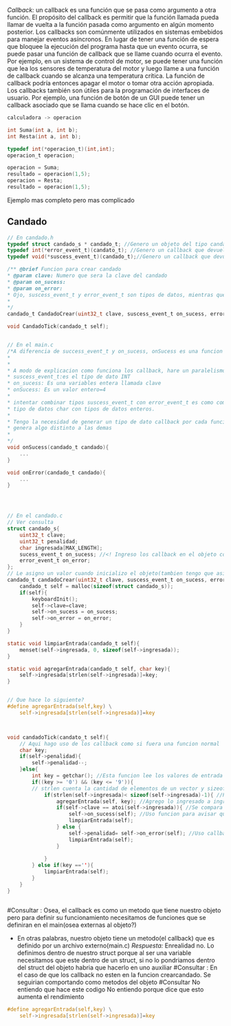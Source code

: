 *Callback:* un callback es una función que se pasa como argumento a otra función. El propósito del callback es permitir que la función llamada pueda llamar de vuelta a la función pasada como argumento en algún momento posterior.
Los callbacks son comúnmente utilizados en sistemas embebidos para manejar eventos asíncronos. En lugar de tener una función de espera que bloquee la ejecución del programa hasta que un evento ocurra, se puede pasar una función de callback que se llame cuando ocurra el evento.
Por ejemplo, en un sistema de control de motor, se puede tener una función que lea los sensores de temperatura del motor y luego llame a una función de callback cuando se alcanza una temperatura crítica. La función de callback podría entonces apagar el motor o tomar otra acción apropiada.
Los callbacks también son útiles para la programación de interfaces de usuario. Por ejemplo, una función de botón de un GUI puede tener un callback asociado que se llama cuando se hace clic en el botón.
``` C
calculadora -> operacion

int Suma(int a, int b);
int Resta(int a, int b);

typedef int(*operacion_t)(int,int);
operacion_t operacion;

operacion = Suma;
resultado = operacion(1,5);
operacion = Resta;
resultado = operacion(1,5);
```


Ejemplo mas completo pero mas complicado
## Candado
``` C
// En candado.h
typedef struct candado_s * candado_t; //Genero un objeto del tipo candado
typedef int(*error_event_t)(candato_t); //Genero un callback que devuelve un entero, se llama error_event_t y recibe un tipo candado_t
typedef void(*suscess_event_t)(candado_t);//Genero un callback que devuelve un void, se llama suscess_event_t y recibe un tipo candado_t

/** @brief Funcion para crear candado
* @param clave: Numero que sera la clave del candado
* @param on_sucess:
* @param on_error:
* Ojo, suscess_event_t y error_event_t son tipos de datos, mientras que on_sucess y on_error son variables
*
*/
candado_t CandadoCrear(uint32_t clave, suscess_event_t on_sucess, error_event_t on_error);

void CandadoTick(candado_t self);


// En el main.c
/*A diferencia de success_event_t y on_sucess, onSucess es una funcion
*
*
* A modo de explicacion como funciona los callback, hare un paralelismo con funciones normales
* suscess_event_t:es el tipo de dato INT
* on_sucess: Es una variables entera llamada clave
* onSucess: Es un valor entero=4
*
* intentar combinar tipos suscess_event_t con error_event_t es como combinar
* tipo de datos char con tipos de datos enteros.
*
* Tengo la necesidad de generar un tipo de dato callback por cada funciones de recibe o
* genera algo distinto a las demas
*
*/
void onSucess(candado_t candado){
	...
}

void onError(candado_t candado){
	...
}




// En el candado.c
// Ver consulta
struct candado_s{
	uint32_t clave;
	uint32_t penalidad;
	char ingresada[MAX_LENGTH];
	sucess_event_t on_sucess; //<! Ingreso los callback en el objeto como si fueran metodos
	error_event_t on_error;
};
// Le asigno un valor cuando inicializo el objeto(tambien tengo que asignarle un valor a mis funciones de callback ya que tengo que indicarle que haran cada una)
candado_t candadoCrear(uint32_t clave, suscess_event_t on_sucess, error_event_t on_error){
	candado_t self = malloc(sizeof(struct candado_s));
	if(self){
		keyboardInit();
		self->clave=clave;
		self->on_sucess = on_sucess;
		self->on_error = on_error;
	}
}

static void limpiarEntrada(candado_t self){
	menset(self->ingresada, 0, sizeof(self->ingresada));
}

static void agregarEntrada(candado_t self, char key){
	self->ingresada[strlen(self->ingresada)]=key;
}


// Que hace lo siguiente? 
#define agregarEntrada(self,key) \
	self->ingresada[strlen(self->ingresada)]=key 



void candadoTick(candato_t self){
	// Aqui hago uso de los callback como si fuera una funcion normal
	char key;
	if(self->penalidad){
		self->penalidad--;
	}else{
		int key = getchar(); //Esta funcion lee los valores de entrada
		if((key >= '0') && (key <= '9')){
		// strlen cuenta la cantidad de elementos de un vector y sizeof el tamaño en bytes
			if(strlen(self->ingresada)< sizeof(self->ingresada)-1){ //Porque hace esta pregunta?
				agregarEntrada(self, key); //Agrego lo ingresado a ingresada
				if(self->clave == atoi(self->ingresada)){ //Se compara la clave con lo ingresado
					self->on_sucess(self); //Uso funcion para avisar que la clave es correcta
					limpiarEntrada(self); 
				} else {
					self->penalidad= self->on_error(self); //Uso callback para avisar que fue incorrecto
					limpiarEntrada(self);
				}
			
			}
		} else if(key ==''){
			limpiarEntrada(self);
		}
	}
}



```
#Consultar : Osea, el callback es como un metodo que tiene nuestro objeto pero para definir su funcionamiento necesitamos de funciones que se definiran en el main(osea externas al objeto?)
- En otras palabras, nuestro objeto tiene un metodo(el callback) que es definido por un archivo externo(main.c)
	*Respuesta:* Enrealidad no. Lo definimos dentro de nuestro struct porque al ser una variable necesitamos que este dentro de un struct, si no lo pondriamos dentro del struct del objeto habria que hacerlo en uno auxiliar
#Consultar : En el caso de que los callback no esten en la funcion crearcandado. Se seguirian comportando como metodos del objeto
#Consultar No entiendo que hace este codigo
	No entiendo porque dice que esto aumenta el rendimiento
``` C
#define agregarEntrada(self,key) \
	self->ingresada[strlen(self->ingresada)]=key
```
